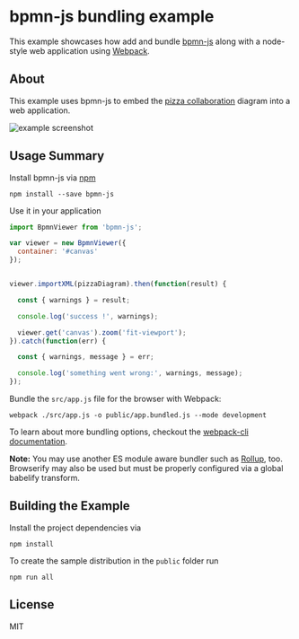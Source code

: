 
# bpmn-js bundling example

This example showcases how add and bundle [bpmn-js](https://github.com/bpmn-io/bpmn-js)
along with a node-style web application using [Webpack](https://webpack.js.org).


## About

This example uses bpmn-js to embed the [pizza collaboration](http://demo.bpmn.io/s/pizza-collaboration) diagram into a web application.

![example screenshot](./resources/screenshot.png "Screenshot of the example application")


## Usage Summary

Install bpmn-js via [npm](http://npmjs.org)

```
npm install --save bpmn-js
```

Use it in your application

```javascript
import BpmnViewer from 'bpmn-js';

var viewer = new BpmnViewer({
  container: '#canvas'
});


viewer.importXML(pizzaDiagram).then(function(result) {

  const { warnings } = result;

  console.log('success !', warnings);

  viewer.get('canvas').zoom('fit-viewport');
}).catch(function(err) {

  const { warnings, message } = err;

  console.log('something went wrong:', warnings, message);
});
```

Bundle the `src/app.js` file for the browser with Webpack:

```
webpack ./src/app.js -o public/app.bundled.js --mode development
```

To learn about more bundling options, checkout the [webpack-cli documentation](https://webpack.js.org/api/cli/).

__Note:__ You may use another ES module aware bundler such as [Rollup](https://rollupjs.org), too.
Browserify may also be used but must be properly configured via a global babelify transform.


## Building the Example

Install the project dependencies via

```
npm install
```

To create the sample distribution in the `public` folder run

```
npm run all
```


## License

MIT
